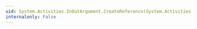 ```yaml
---
uid: System.Activities.InOutArgument.CreateReference(System.Activities.InOutArgument,System.String)
internalonly: False
---
```

